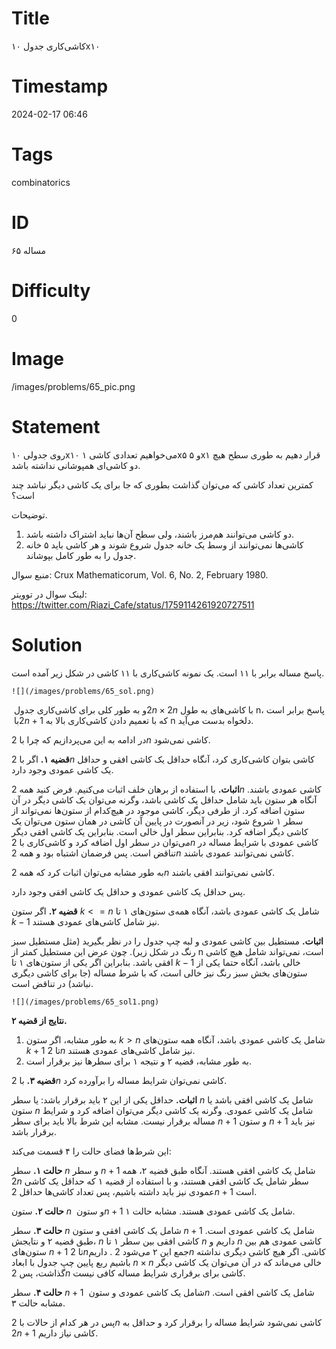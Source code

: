 # Title
کاشی‌کاری جدول ۱۰x۱۰
# Timestamp
2024-02-17 06:46
# Tags
combinatorics
# ID
مساله ۶۵
# Difficulty
0
# Image
/images/problems/65_pic.png
# Statement
 روی جدولی ۱۰x۱۰ می‌خواهیم تعدادی کاشی ۱x۵ و ۵x۱ قرار دهیم به طوری سطح هیچ دو کاشی‌ای همپوشانی نداشته باشد.

کمترین تعداد کاشی که می‌توان گذاشت بطوری که جا برای یک کاشی دیگر نباشد چند است؟

توضیحات.
1. دو کاشی می‌توانند هم‌مرز باشند، ولی سطح آن‌ها نباید اشتراک داشته باشد.
2. کاشی‌ها نمی‌توانند از وسط یک خانه جدول شروع شوند و هر کاشی باید ۵ خانه جدول را به طور کامل بپوشاند.

منبع سوال: Crux Mathematicorum, Vol. 6, No. 2, February 1980.

لینک سوال در توویتر: https://twitter.com/Riazi_Cafe/status/1759114261920727511

# Solution
پاسخ مساله برابر با ۱۱ است. یک نمونه کاشی‌کاری با ۱۱ کاشی در شکل زیر آمده است.

    ![](/images/problems/65_sol.png)

و به طور کلی برای کاشی‌کاری جدول ‏$‎2n\times2n$ با کاشی‌های به طول n، پاسخ برابر است با ‏$‎2n+1‏$‎ که با تعمیم دادن کاشی‌کاری بالا به n دلخواه بدست می‌آید.

در ادامه به این می‌پردازیم که چرا با $2n$ کاشی نمی‌شود.

**قضیه ۱.** اگر با $2n$ کاشی بتوان کاشی‌کاری کرد، آنگاه حداقل یک کاشی افقی و حداقل یک کاشی عمودی وجود دارد.

**اثبات.** با استفاده از برهان خلف اثبات می‌کنیم. فرض کنید همه $2n$ کاشی عمودی باشند. آنگاه هر ستون باید شامل حداقل یک کاشی باشد، وگرنه می‌توان یک کاشی دیگر در آن ستون اضافه کرد. از طرفی دیگر، کاشی موجود در هیچ‌کدام از ستون‌ها نمی‌تواند از سطر ۱ شروع شود، زیر در آنصورت در پایین آن کاشی ‌در همان ستون می‌توان یک کاشی دیگر اضافه کرد. بنابراین سطر اول خالی است. بنابراین یک کاشی افقی دیگر می‌توان در سطر اول اضافه کرد و کاشی‌کاری با $2n$ کاشی عمودی با شرایط مساله در تناقض است. پس فرضمان اشتباه بود و همه $2n$ کاشی نمی‌توانند عمودی باشند.

به طور مشابه می‌توان اثبات کرد که همه $2n$ کاشی نمی‌توانند افقی باشند.

پس حداقل یک کاشی عمودی و حداقل یک کاشی افقی وجود دارد.

**قضیه ۲.** اگر ستون $k <= n$ شامل یک کاشی عمودی باشد، آنگاه همه‌ی ستون‌های ۱ تا $k-1‏$‎ نیز شامل کاشی‌های عمودی هستند.

**اثبات.** مستطیل بین کاشی عمودی و لبه چپ جدول را در نظر بگیرید (مثل مستطیل سبز رنگ در شکل زیر). چون عرض این مستطیل کمتر از n است، نمی‌تواند شامل هیچ کاشی افقی باشد. بنابراین اگر یکی از ستون‌های ۱ تا $k-1‏$‎ خالی باشد، آنگاه حتما یکی از ستون‌های بخش سبز رنگ نیز خالی است، که با شرط مساله (جا برای کاشی دیگری نباشد) در تناقض است.

    ![](/images/problems/65_sol1.png)
    
**نتایج از قضیه ۲.**
1. به طور مشابه، اگر ستون $k > n$ شامل یک کاشی عمودی باشد، آنگاه همه ستون‌های $k+1‏$‎ تا $2n$ نیز شامل کاشی‌های عمودی هستند.
2. به طور مشابه، قضیه ۲ و نتیجه ۱ برای سطرها نیز برقرار است.

**قضیه ۳.** با $2n$ کاشی نمی‌توان شرایط مساله را برآورده کرد.

**اثبات.**
حداقل یکی از این ۲ باید برقرار باشد: یا سطر $n$ شامل یک کاشی افقی باشد یا ستون $n$ شامل یک کاشی عمودی. وگرنه یک کاشی دیگر می‌توان اضافه کرد و شرایط مساله برقرار نیست. مشابه این شرط بالا باید برای سطر $n+1‏$‎ و ستون $n+1‏$‎ نیز باید برقرار باشد.

این شرط‌ها فضای حالت را ۴ قسمت می‌کند:

**حالت ۱.** سطر $n$ و سطر $n+1‏$‎ شامل یک کاشی افقی هستند. آنگاه طبق قضیه ۲، همه $2n$ سطر شامل یک کاشی افقی هستند، و با استفاده از قضیه ۱ که حداقل یک کاشی عمودی نیز باید داشته باشیم، پس تعداد کاشی‌ها حداقل $2n+1‏$‎ است.

**حالت ۲.** ستون $n‏$‎ و ستون ‏$‎n+1‏$‎ شامل یک کاشی عمودی هستند. مشابه حالت ۱.

**حالت ۳.** سطر $n$ شامل یک کاشی افقی و ستون $n+1‏$‎ شامل یک کاشی عمودی است. طبق قضیه ۲ و نتایجش، $n$ کاشی افقی بین سطر ۱ تا $n$ داریم و $n$ کاشی عمودی هم بین ستون‌های $n+1‏$‎ تا $2n‏$ داریم‎. جمع این ۲ می‌شود $2n$ کاشی. اگر هیچ کاشی دیگری نداشته باشیم ربع پایین چپ جدول با ابعاد $n \times n‏$‎ خالی می‌ماند که در آن می‌توان یک کاشی دیگر گذاشت، پس $2n$ کاشی برای برقراری شرایط مساله کافی نیست.

**حالت ۴.** سطر $n+1‏$‎ شامل یک کاشی عمودی و ستون ‏$‎n‏$‎ شامل یک کاشی افقی است. مشابه حالت ۳.

پس در هر کدام از حالات با $2n‏$‎ کاشی نمی‌شود شرایط مساله را برقرار کرد و حداقل به ‏$‎2n+1‏$‎ کاشی نیاز داریم.
